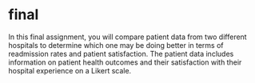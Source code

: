 # final
In this final assignment, you will compare patient data from two different hospitals to determine which one may be doing better in terms of readmission rates and patient satisfaction. The patient data includes information on patient health outcomes and their satisfaction with their hospital experience on a Likert scale.
